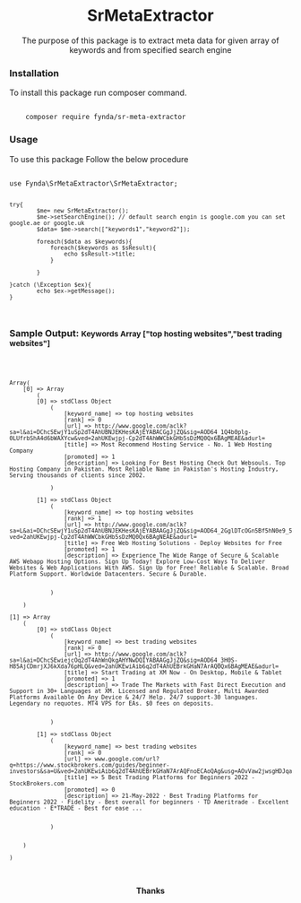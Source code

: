 <h1 align="center">SrMetaExtractor</h1>
<p align="center">The purpose of this package is to extract meta data for given array of keywords and from specified search engine</p>


<h3>Installation</h3>
<p>To install this package run composer command.</p>

<code>
    composer require fynda/sr-meta-extractor
</code>

<h3>Usage</h3>
<p>To use this package Follow the below procedure</p>
<code> 
use Fynda\SrMetaExtractor\SrMetaExtractor;

    try{
            $me= new SrMetaExtractor(); 
            $me->setSearchEngine(); // default search engin is google.com you can set google.ae or google.uk
            $data= $me->search(["keywords1","keyword2"]); 
        
            foreach($data as $keywords){
                foreach($keywords as $sResult){
                    echo $sResult->title;
                }
                    
            }

    }catch (\Exception $ex){
            echo $ex->getMessage();
    }

</code>


<h3>Sample Output: <small>Keywords Array ["top hosting websites","best trading websites"]</small></h3>

<code>


    Array(
        [0] => Array
            (
            [0] => stdClass Object
                (
                    [keyword_name] => top hosting websites
                    [rank] => 0
                    [url] => http://www.google.com/aclk?sa=l&ai=DChcSEwjY1uSp2dT4AhUBNJEKHesKAjEYABACGgJjZQ&sig=AOD64_1Q4b0plg-0LUfrbShA4d6bWAXYcw&ved=2ahUKEwjpj-Cp2dT4AhWWCbkGHb5sDzMQ0Qx6BAgMEAE&adurl=
                    [title] => Most Recommend Hosting Service - No. 1 Web Hosting Company
                    [promoted] => 1
                    [description] => Looking For Best Hosting Check Out Websouls. Top Hosting Company in Pakistan. Most Reliable Name in Pakistan's Hosting Industry, Serving thousands of clients since 2002. 
                
                )

            [1] => stdClass Object
                (
                    [keyword_name] => top hosting websites
                    [rank] => 1
                    [url] => http://www.google.com/aclk?sa=L&ai=DChcSEwjY1uSp2dT4AhUBNJEKHesKAjEYABAAGgJjZQ&sig=AOD64_2GglDTcOGn5Bf5hN0e9_5fif63AA& ved=2ahUKEwjpj-Cp2dT4AhWWCbkGHb5sDzMQ0Qx6BAgNEAE&adurl=
                    [title] => Free Web Hosting Solutions - Deploy Websites for Free
                    [promoted] => 1
                    [description] => Experience The Wide Range of Secure & Scalable AWS Webapp Hosting Options. Sign Up Today! Explore Low-Cost Ways To Deliver Websites & Web Applications With AWS. Sign Up for Free! Reliable & Scalable. Broad Platform Support. Worldwide Datacenters. Secure & Durable.
                

                )

        )

    [1] => Array
        (
            [0] => stdClass Object
                (
                    [keyword_name] => best trading websites
                    [rank] => 0
                    [url] => http://www.google.com/aclk?sa=l&ai=DChcSEwiejcOq2dT4AhWnQkgAHYNwDQIYABAAGgJjZQ&sig=AOD64_3H0S-H85AjCDmrjXJ6kXda76pHLQ&ved=2ahUKEwiAib6q2dT4AhUEBrkGHaN7ArAQ0Qx6BAgMEAE&adurl=
                    [title] => Start Trading at XM Now - On Desktop, Mobile & Tablet
                    [promoted] => 1
                    [description] => Trade The Markets with Fast Direct Execution and Support in 30+ Languages at XM. Licensed and Regulated Broker, Multi Awarded Platforms Available On Any Device & 24/7 Help. 24/7 support-30 languages. Legendary no requotes. MT4 VPS for EAs. $0 fees on deposits.
                

                )

            [1] => stdClass Object
                (
                    [keyword_name] => best trading websites
                    [rank] => 0
                    [url] => www.google.com/url?q=https://www.stockbrokers.com/guides/beginner-investors&sa=U&ved=2ahUKEwiAib6q2dT4AhUEBrkGHaN7ArAQFnoECAoQAg&usg=AOvVaw2jwsgHDJqaIKeRiZ_FXWCe
                    [title] => 5 Best Trading Platforms for Beginners 2022 - StockBrokers.com
                    [promoted] => 0
                    [description] => 21-May-2022 · Best Trading Platforms for Beginners 2022 · Fidelity - Best overall for beginners · TD Ameritrade - Excellent education · E*TRADE - Best for ease ...
            

                )


        )

    )

</code>

<h4 align="center">Thanks</h4>



















